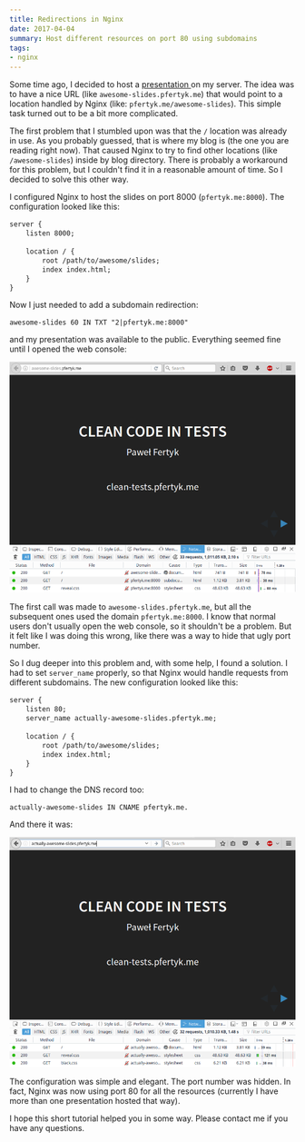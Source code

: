 ```yaml
---
title: Redirections in Nginx
date: 2017-04-04
summary: Host different resources on port 80 using subdomains
tags:
- nginx
---
```


Some time ago, I decided to host a [presentation ](http://clean-tests.pfertyk.me)
on my server. The idea was to have a nice URL (like `awesome-slides.pfertyk.me`)
that would point to a location handled by Nginx (like: `pfertyk.me/awesome-slides`).
This simple task turned out to be a bit more complicated.

The first problem that I stumbled upon was that the `/` location was already in use. As you
probably guessed, that is where my blog is (the one you are reading right now).
That caused Nginx to try to find other locations (like `/awesome-slides`) inside
by blog directory. There is probably a workaround for this problem,
but I couldn't find it in a reasonable amount of time. So I decided to solve
this other way.

I configured Nginx to host the slides on port 8000 (`pfertyk.me:8000`).
The configuration looked like this:

```nginx
server {
    listen 8000;

    location / {
        root /path/to/awesome/slides;
        index index.html;
    }
}
```

Now I just needed to add a subdomain redirection:

```
awesome-slides 60 IN TXT "2|pfertyk.me:8000"
```

and my presentation was available to the public. Everything seemed fine until I
opened the web console:

![Ugly redirection](nginx-ugly-redirection.png)

The first call was made to `awesome-slides.pfertyk.me`, but all the
subsequent ones used the domain `pfertyk.me:8000`. I know that normal users don't usually
open the web console, so it shouldn't be a problem. But it felt like I was doing
this wrong, like there was a way to hide that ugly port number.

So I dug deeper into this problem and, with some help, I found a solution.
I had to set `server_name` properly, so that Nginx would handle requests
from different subdomains. The new configuration looked like this:

```nginx
server {
    listen 80;
    server_name actually-awesome-slides.pfertyk.me;

    location / {
        root /path/to/awesome/slides;
        index index.html;
    }
}
```

I had to change the DNS record too:

```
actually-awesome-slides IN CNAME pfertyk.me.
```

And there it was:

![Pretty redirection](nginx-pretty-redirection.png)

The configuration was simple and elegant. The port number was hidden.
In fact, Nginx was now using port 80 for all the
resources (currently I have more than one presentation
hosted that way).

I hope this short tutorial helped you in some way. Please contact me if you
have any questions.
